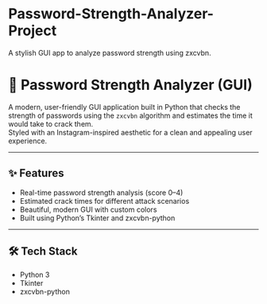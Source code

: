 # Password-Strength-Analyzer-Project
A stylish GUI app to analyze password strength using zxcvbn.
# 🔐 Password Strength Analyzer (GUI)

A modern, user-friendly GUI application built in Python that checks the strength of passwords using the `zxcvbn` algorithm and estimates the time it would take to crack them.  
Styled with an Instagram-inspired aesthetic for a clean and appealing user experience.

---

## ✨ Features

- Real-time password strength analysis (score 0–4)
- Estimated crack times for different attack scenarios
- Beautiful, modern GUI with custom colors
- Built using Python’s Tkinter and zxcvbn-python

---


## 🛠️ Tech Stack

- Python 3
- Tkinter
- zxcvbn-python

  
